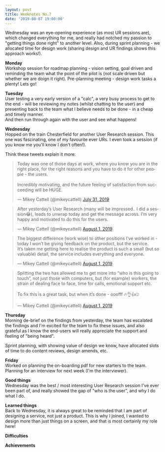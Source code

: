 ```yaml
---
layout: post
title: Weeknotes No.7
date: '2019-08-07 19:00:00'
---
```

Wednesday was an eye-opening experience (as most UR sessions are), which changed everything for me, and really had notched my passion to "getting things done right" to another level.
Also, during sprint planning - we allocated time for design work (sharing design and UR findings shows this approach works!).

<strong>Monday</strong><br>
Workshop session for roadmap planning - vision setting, goal driven and reminding the team what the point of the pilot is (not scale driven but whether we are doign it right).
Pre-planning meeting - design work tasks a plenty! Lets go!

<strong>Tuesday</strong><br>
User testing a very early version of a "calc", a very busy process to get to the end - will be reviewing my notes (whilst chatting to the user) and presenting back to the team what I believe needs to be done - in a cheap and timely manner.<br>
And then run through again with the user and see what happens!

<strong>Wednesday</strong><br>
Hopped on the train Chesterfield for another User Research session. This one was fascinating, one of my favourite ever URs. I even took a session (if you know me you'll know I don't often!).

Think these tweets explain it more:
<blockquote class="twitter-tweet"><p lang="en" dir="ltr">Today was one of those days at work, where you know you are in the right place, for the right reasons and you have to do it for other people - the users.<br><br>Incredibly motivating, and the future feeling of satisfaction from succeeding will be HUGE.</p>&mdash; Mikey Cattell (@mikeycattell) <a href="https://twitter.com/mikeycattell/status/1156660728939589633?ref_src=twsrc%5Etfw">July 31, 2019</a></blockquote> <script async src="https://platform.twitter.com/widgets.js" charset="utf-8"></script>

<blockquote class="twitter-tweet" data-conversation="none"><p lang="en" dir="ltr">After yesterday’s User Research (many will be impressed.. I did a session😂), loads to unwrap today and get the message across. I’m very happy and motivated to do this for the users.</p>&mdash; Mikey Cattell (@mikeycattell) <a href="https://twitter.com/mikeycattell/status/1156832762684485633?ref_src=twsrc%5Etfw">August 1, 2019</a></blockquote> <script async src="https://platform.twitter.com/widgets.js" charset="utf-8"></script>

<blockquote class="twitter-tweet" data-conversation="none"><p lang="en" dir="ltr">The biggest difference (work wise) to other positions I’ve worked in - today I won’t be giving feedback on the product, but the service. <br>It’s taken me getting here to realise the product is such a small (but so valuable) detail, the service includes everything and everyone.</p>&mdash; Mikey Cattell (@mikeycattell) <a href="https://twitter.com/mikeycattell/status/1156833178038034432?ref_src=twsrc%5Etfw">August 1, 2019</a></blockquote> <script async src="https://platform.twitter.com/widgets.js" charset="utf-8"></script>

<blockquote class="twitter-tweet" data-conversation="none"><p lang="en" dir="ltr">Splitting the two has allowed me to get more into “who is this going to touch”, not just those with computers, but (for example) workers, the strain of dealing face to face, time for calls, emotional support etc.<br><br>To fix this is a great task, but when it’s done - ooofff 🔥👌👍😍</p>&mdash; Mikey Cattell (@mikeycattell) <a href="https://twitter.com/mikeycattell/status/1156833802456641537?ref_src=twsrc%5Etfw">August 1, 2019</a></blockquote> <script async src="https://platform.twitter.com/widgets.js" charset="utf-8"></script>

<strong>Thursday</strong><br>
Morning de-brief on the findings from yesterday, the team has escalated the findings and I'm excited for the team to fix these issues, and also grateful as I know the end-users will really appreciate the support and feeling of "being heard".

Sprint planning, with showing value of design we know, have allocated slots of time to do content reviews, design amends, etc.

<strong>Friday</strong><br>
Worked on planning the on-boarding pdf for new starters to the team.
Planning for an interview for next week (I'm the interviewer).

<strong>Good things</strong><br>
Wednesday was the best / most interesting User Research session I've ever been part of, and really showed the gap of "who is the user", and why I do what I do.

<strong>Learned things</strong><br>
Back to Wednesday, it is always great to be reminded that I am part of designing a service, not just a product. This is why I joined, I wanted to design more than just things on a screen, and that is most certainly my role here!

<strong>Difficulties</strong><br>


<strong>Achievements</strong><br>
